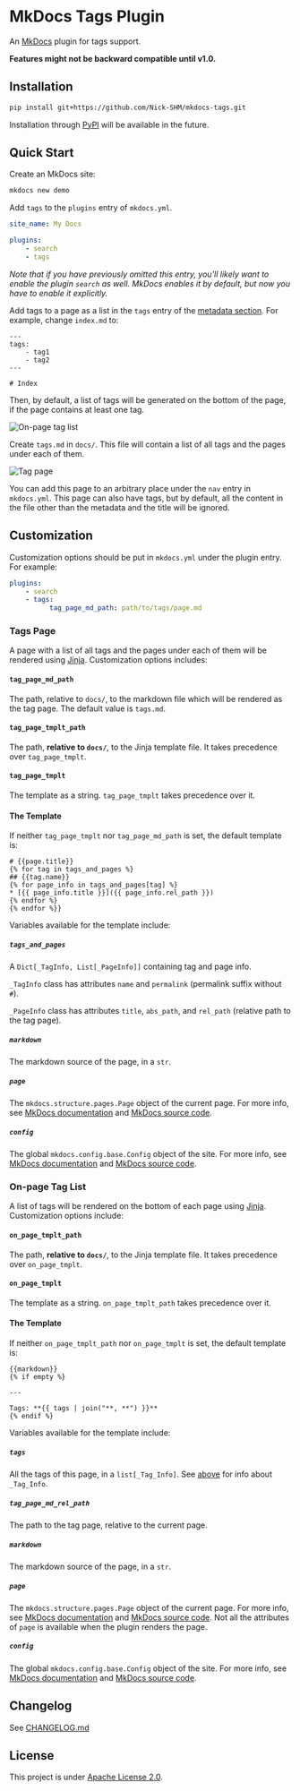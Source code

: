 # MkDocs Tags Plugin

An [MkDocs](https://www.mkdocs.org) plugin for tags support.

**Features might not be backward compatible until v1.0.**

## Installation

```bash
pip install git+https://github.com/Nick-SHM/mkdocs-tags.git
```

Installation through [PyPI](https://pypi.org) will be available in the future.

## Quick Start

Create an MkDocs site:

```bash
mkdocs new demo
```

Add `tags` to the `plugins` entry of `mkdocs.yml`.

```yaml
site_name: My Docs

plugins:
    - search
    - tags
```

_Note that if you have previously omitted this entry, you'll likely want to enable the plugin `search` as well. MkDocs enables it by default, but now you have to enable it explicitly._

Add tags to a page as a list in the `tags` entry of the [metadata section](https://www.mkdocs.org/user-guide/writing-your-docs/#meta-data). For example, change `index.md` to:

```
---
tags:
    - tag1
    - tag2
---

# Index
```

Then, by default, a list of tags will be generated on the bottom of the page, if the page contains at least one tag.

![On-page tag list](img/demo-index.png)

Create `tags.md` in `docs/`. This file will contain a list of all tags and the pages under each of them.

![Tag page](img/demo-tag-page.png)

You can add this page to an arbitrary place under the `nav` entry in `mkdocs.yml`. This page can also have tags, but by default, all the content in the file other than the metadata and the title will be ignored.

## Customization

Customization options should be put in `mkdocs.yml` under the plugin entry. For example:

```yaml
plugins:
    - search
    - tags:
          tag_page_md_path: path/to/tags/page.md
```

### Tags Page

A page with a list of all tags and the pages under each of them will be rendered using [Jinja](https://jinja.palletsprojects.com). Customization options includes:

#### `tag_page_md_path`

The path, relative to `docs/`, to the markdown file which will be rendered as the tag page. The default value is `tags.md`.

#### `tag_page_tmplt_path`

The path, **relative to `docs/`**, to the Jinja template file. It takes precedence over `tag_page_tmplt`.

#### `tag_page_tmplt`

The template as a string. `tag_page_tmplt` takes precedence over it.

#### The Template

If neither `tag_page_tmplt` nor `tag_page_md_path` is set, the default template is:

```jinja
# {{page.title}}
{% for tag in tags_and_pages %}
## {{tag.name}}
{% for page_info in tags_and_pages[tag] %}
* [{{ page_info.title }}]({{ page_info.rel_path }})
{% endfor %}
{% endfor %}}
```

Variables available for the template include:

##### `tags_and_pages`

A `Dict[_TagInfo, List[_PageInfo]]` containing tag and page info.

`_TagInfo` class has attributes `name` and `permalink` (permalink suffix without `#`).

`_PageInfo` class has attributes `title`, `abs_path`, and `rel_path` (relative path to the tag page).

##### `markdown`

The markdown source of the page, in a `str`.

##### `page`

The `mkdocs.structure.pages.Page` object of the current page. For more info, see [MkDocs documentation](https://www.mkdocs.org/user-guide/custom-themes/#page) and [MkDocs source code](https://github.com/mkdocs/mkdocs/blob/master/mkdocs/structure/pages.py).

##### `config`

The global `mkdocs.config.base.Config` object of the site. For more info, see [MkDocs documentation](https://www.mkdocs.org/user-guide/custom-themes/#config) and [MkDocs source code](https://github.com/mkdocs/mkdocs/blob/master/mkdocs/config/base.py).

### On-page Tag List

A list of tags will be rendered on the bottom of each page using [Jinja](https://jinja.palletsprojects.com). Customization options include:

#### `on_page_tmplt_path`

The path, **relative to `docs/`**, to the Jinja template file. It takes precedence over `on_page_tmplt`.

#### `on_page_tmplt`

The template as a string. `on_page_tmplt_path` takes precedence over it.

#### The Template

If neither `on_page_tmplt_path` nor `on_page_tmplt` is set, the default template is:

```jinja
{{markdown}}
{% if empty %}

---

Tags: **{{ tags | join("**, **") }}**
{% endif %}
```

Variables available for the template include:

##### `tags`

All the tags of this page, in a `list[_Tag_Info]`. See [above](#tags_and_pages) for info about `_Tag_Info`.

##### `tag_page_md_rel_path`

The path to the tag page, relative to the current page.

##### `markdown`

The markdown source of the page, in a `str`.

##### `page`

The `mkdocs.structure.pages.Page` object of the current page. For more info, see [MkDocs documentation](https://www.mkdocs.org/user-guide/custom-themes/#page) and [MkDocs source code](https://github.com/mkdocs/mkdocs/blob/master/mkdocs/structure/pages.py). Not all the attributes of `page` is available when the plugin renders the page.

##### `config`

The global `mkdocs.config.base.Config` object of the site. For more info, see [MkDocs documentation](https://www.mkdocs.org/user-guide/custom-themes/#config) and [MkDocs source code](https://github.com/mkdocs/mkdocs/blob/master/mkdocs/config/base.py).

## Changelog

See [CHANGELOG.md](CHANGELOG.md)

## License

This project is under [Apache License 2.0](LICENSE).
